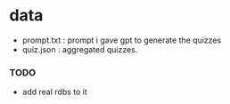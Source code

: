 # data
- prompt.txt : prompt i gave gpt to generate the quizzes
- quiz.json : aggregated quizzes.

### TODO
- add real rdbs to it
